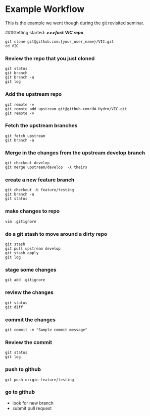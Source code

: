Example Workflow
====
This is the example we went though during the git revisited seminar.  

###Getting started:
***>>>fork VIC repo***

    git clone git@github.com:{your_user_name}/VIC.git
    cd VIC

### Review the repo that you just cloned

    git status
    git branch
    git branch -a
    git log

### Add the upstream repo
    git remote -v
    git remote add upstream git@github.com:UW-Hydro/VIC.git
    git remote -v

### Fetch the upstream branches
    git fetch upstream
    git branch -a

### Merge in the changes from the upstream develop branch
    git checkout develop
    git merge upstream/develop  -X theirs

### create a new feature branch
    git checkout -b feature/testing
    git branch -a
    git status

### make changes to repo
    vim .gitignore 

### do a git stash to move around a dirty repo
    git stash
    git pull upstream develop
    git stash apply
    git log

### stage some changes
    git add .gitignore

### review the changes
    git status
    git diff

### commit the changes
    git commit -m "Sample commit message"

### Review the commit
    git status
    git log

### push to github
    git push origin feature/testing

### go to github
- look for new branch
- submit pull request



